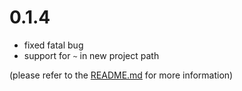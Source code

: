 # 0.1.4
- fixed fatal bug
- support for `~` in new project path

(please refer to the [README.md](https://github.com/tshrpl/ProjectAndWorkspaceManagement#commands)
for more information)